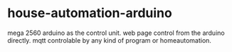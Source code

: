 # house-automation-arduino

mega 2560 arduino as the control unit. 
web page control from the arduino directly.
mqtt controlable by any kind of program or homeautomation.

